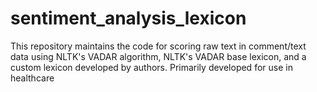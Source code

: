 # sentiment_analysis_lexicon
This repository maintains the code for scoring raw text in comment/text data using NLTK's VADAR algorithm, NLTK's VADAR base lexicon, and a custom lexicon developed by authors. Primarily developed for use in healthcare
